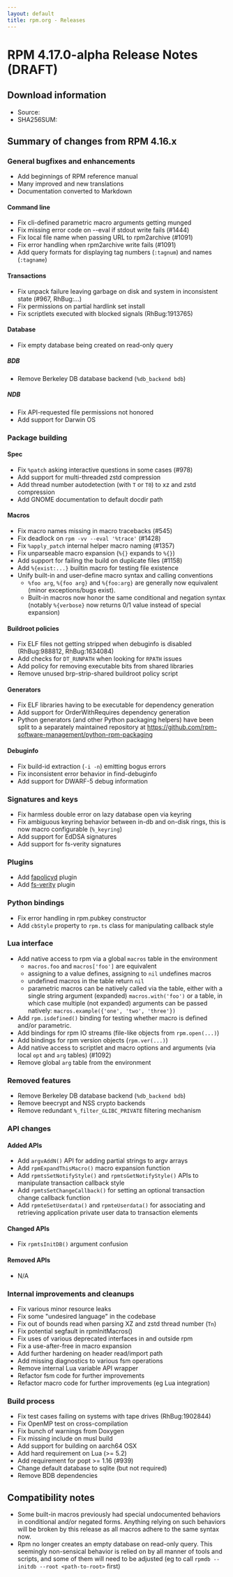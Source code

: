 ```yaml
---
layout: default
title: rpm.org - Releases
---
```


# RPM 4.17.0-alpha Release Notes (DRAFT)

## Download information
 * Source:
 * SHA256SUM:

## Summary of changes from RPM 4.16.x

### General bugfixes and enhancements
* Add beginnings of RPM reference manual
* Many improved and new translations
* Documentation converted to Markdown

#### Command line
* Fix cli-defined parametric macro arguments getting munged 
* Fix missing error code on --eval if stdout write fails (#1444)
* Fix local file name when passing URL to rpm2archive (#1091)
* Fix error handling when rpm2archive write fails (#1091)
* Add query formats for displaying tag numbers (`:tagnum`) and names
  (`:tagname`)

#### Transactions
* Fix unpack failure leaving garbage on disk and system in inconsistent
  state (#967, RhBug:...)
* Fix permissions on partial hardlink set install
* Fix scriptlets executed with blocked signals (RhBug:1913765)

#### Database
* Fix empty database being created on read-only query

##### BDB
* Remove Berkeley DB database backend (`%db_backend bdb`)

##### NDB
* Fix API-requested file permissions not honored
* Add support for Darwin OS

### Package building

#### Spec
* Fix `%patch` asking interactive questions in some cases (#978)
* Add support for multi-threaded zstd compression
* Add thread number autodetection (with `T` or `T0`) to xz and zstd
  compression
* Add GNOME documentation to default docdir path

#### Macros
* Fix macro names missing in macro tracebacks (#545)
* Fix deadlock on `rpm -vv --eval '%trace'` (#1428)
* Fix `%apply_patch` internal helper macro naming (#1357)
* Fix unparseable macro expansion (`%{}` expands to `%{}`)
* Add support for failing the build on duplicate files (#1158)
* Add `%{exist:...}` builtin macro for testing file existence
* Unify built-in and user-define macro syntax and calling conventions
  * `%foo arg`, `%{foo arg}` and `%{foo:arg}` are generally now equivalent
    (minor exceptions/bugs exist).
  * Built-in macros now honor the same conditional and negation syntax
    (notably `%{verbose}` now returns 0/1 value instead of special expansion)

#### Buildroot policies
* Fix ELF files not getting stripped when debuginfo is disabled (RhBug:988812,
  RhBug:1634084)
* Add checks for `DT_RUNPATH` when looking for `RPATH` issues
* Add policy for removing executable bits from shared libraries
* Remove unused brp-strip-shared buildroot policy script

#### Generators
* Fix ELF libraries having to be executable for dependency generation
* Add support for OrderWithRequires dependency generation
* Python generators (and other Python packaging helpers) have been split
  to a separately maintained repository at
  https://github.com/rpm-software-management/python-rpm-packaging

#### Debuginfo
* Fix build-id extraction (`-i -n`) emitting bogus errors
* Fix inconsistent error behavior in find-debuginfo
* Add support for DWARF-5 debug information

### Signatures and keys
* Fix harmless double error on lazy database open via keyring
* Fix ambiguous keyring behavior between in-db and on-disk rings, this
  is now macro configurable (`%_keyring`)
* Add support for EdDSA signatures
* Add support for fs-verity signatures

### Plugins
* Add [fapolicyd](https://github.com/linux-application-whitelisting/fapolicyd) plugin
* Add [fs-verity](https://www.kernel.org/doc/html/latest/filesystems/fsverity.html) plugin

### Python bindings
* Fix error handling in rpm.pubkey constructor
* Add `cbStyle` property to `rpm.ts` class for manipulating callback style

### Lua interface
* Add native access to rpm via a global `macros` table in the environment
  * `macros.foo` and `macros['foo']` are equivalent
  * assigning to a value defines, assigning to `nil` undefines macros
  * undefined macros in the table return `nil`
  * parametric macros can be natively called via the table, either with
    a single string argument (expanded) `macros.with('foo')` or
    a table, in which case multiple (not expanded) arguments can be
    passed natively: `macros.example({'one', 'two', 'three'})`
* Add `rpm.isdefined()` binding for testing whether macro is defined
  and/or parametric.
* Add bindings for rpm IO streams (file-like objects from `rpm.open(...)`)
* Add bindings for rpm version objects (`rpm.ver(...)`)
* Add native access to scriptlet and macro options and arguments
  (via local `opt` and `arg` tables) (#1092)
* Remove global `arg` table from the environment

### Removed features
* Remove Berkeley DB database backend (`%db_backend bdb`)
* Remove beecrypt and NSS crypto backends
* Remove redundant `%_filter_GLIBC_PRIVATE` filtering mechanism

### API changes

#### Added APIs
* Add `argvAddN()` API for adding partial strings to argv arrays
* Add `rpmExpandThisMacro()` macro expansion function
* Add `rpmtsSetNotifyStyle()` and `rpmtsGetNotifyStyle()` APIs to
  manipulate transaction callback style
* Add `rpmtsSetChangeCallback()` for setting an optional transaction
  change callback function
* Add `rpmteSetUserdata()` and `rpmteUserdata()` for associating and
  retrieving application private user data to transaction elements

#### Changed APIs
* Fix `rpmtsInitDB()` argument confusion

#### Removed APIs
* N/A

### Internal improvements and cleanups
* Fix various minor resource leaks
* Fix some "undesired language" in the codebase
* Fix out of bounds read when parsing XZ and zstd thread number (`Tn`)
* Fix potential segfault in rpmInitMacros()
* Fix uses of various deprecated interfaces in and outside rpm
* Fix a use-after-free in macro expansion
* Add further hardening on header read/import path
* Add missing diagnostics to various fsm operations
* Remove internal Lua variable API wrapper
* Refactor fsm code for further improvements
* Refactor macro code for further improvements (eg Lua integration)

### Build process
* Fix test cases failing on systems with tape drives (RhBug:1902844)
* Fix OpenMP test on cross-compilation
* Fix bunch of warnings from Doxygen
* Fix missing include on musl build
* Add support for building on aarch64 OSX
* Add hard requirement on Lua (>= 5.2)
* Add requirement for popt >= 1.16 (#939)
* Change default database to sqlite (but not required)
* Remove BDB dependencies

## Compatibility notes
* Some built-in macros previously had special undocumented behaviors in
  conditional and/or negated forms. Anything relying on such behaviors
  will be broken by this release as all macros adhere to the same
  syntax now.
* Rpm no longer creates an empty database on read-only query. This
  seemingly non-sensical behavior is relied on by all manner of tools
  and scripts, and some of them will need to be adjusted (eg to call
  `rpmdb --initdb --root <path-to-root>` first)
